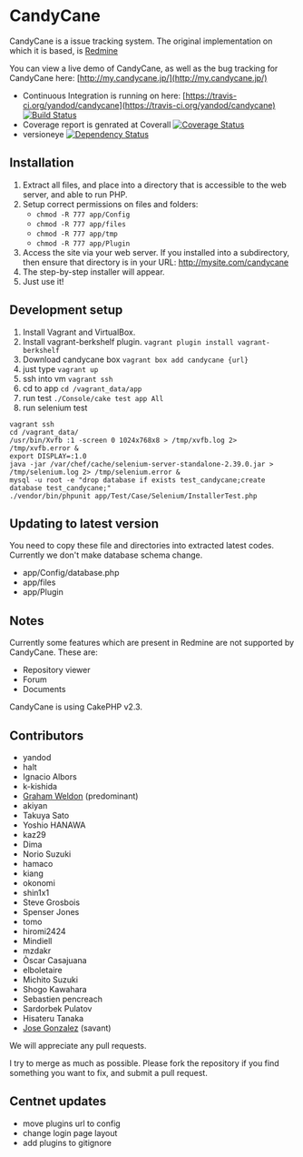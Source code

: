 # CandyCane #

CandyCane is a issue tracking system. The original implementation on which it is based, is [Redmine](http://www.redmine.org)

You can view a live demo of CandyCane, as well as the bug tracking for CandyCane here: [http://my.candycane.jp/](http://my.candycane.jp/)

* Continuous Integration is running on here: [https://travis-ci.org/yandod/candycane](https://travis-ci.org/yandod/candycane)
[![Build Status](https://travis-ci.org/yandod/candycane.png?branch=master)](https://travis-ci.org/yandod/candycane)
* Coverage report is genrated at Coverall [![Coverage Status](https://coveralls.io/repos/yandod/candycane/badge.png?branch=master)](https://coveralls.io/r/yandod/candycane)
* versioneye [![Dependency Status](https://www.versioneye.com/user/projects/51f0855e632bac469f03892f/badge.png)](https://www.versioneye.com/user/projects/51f0855e632bac469f03892f)

## Installation ##

1. Extract all files, and place into a directory that is accessible to the web server, and able to run PHP.
2. Setup correct permissions on files and folders:
	* `chmod -R 777 app/Config`
	* `chmod -R 777 app/files`
	* `chmod -R 777 app/tmp`
	* `chmod -R 777 app/Plugin`
3. Access the site via your web server. If you installed into a subdirectory, then ensure that directory is in your URL: http://mysite.com/candycane
4. The step-by-step installer will appear.
5. Just use it!

## Development setup ##

1. Install Vagrant and VirtualBox.
2. Install vagrant-berkshelf plugin.
	`vagrant plugin install vagrant-berkshelf`
3. Download candycane box
	`vagrant box add candycane {url}`
4. just type `vagrant up`
5. ssh into vm
	`vagrant ssh`
6. cd to app
	`cd /vagrant_data/app`
7. run test
	`./Console/cake test app All`
8. run selenium test

```
vagrant ssh
cd /vagrant_data/
/usr/bin/Xvfb :1 -screen 0 1024x768x8 > /tmp/xvfb.log 2> /tmp/xvfb.error &
export DISPLAY=:1.0
java -jar /var/chef/cache/selenium-server-standalone-2.39.0.jar > /tmp/selenium.log 2> /tmp/selenium.error &
mysql -u root -e "drop database if exists test_candycane;create database test_candycane;"
./vendor/bin/phpunit app/Test/Case/Selenium/InstallerTest.php
```

## Updating to latest version ##

You need to copy these file and directories into extracted latest codes.
Currently we don't make database schema change.

- app/Config/database.php
- app/files
- app/Plugin


## Notes ##

Currently some features which are present in Redmine are not supported by CandyCane. These are:

- Repository viewer
- Forum
- Documents

CandyCane is using CakePHP v2.3.


## Contributors

- yandod
- halt
- Ignacio Albors
- k-kishida
- [Graham Weldon](http://grahamweldon.com) (predominant)
- akiyan
- Takuya Sato
- Yoshio HANAWA
- kaz29
- Dima
- Norio Suzuki
- hamaco
- kiang
- okonomi
- shin1x1
- Steve Grosbois
- Spenser Jones
- tomo
- hiromi2424
- Mindiell
- mzdakr
- Òscar Casajuana
- elboletaire
- Michito Suzuki
- Shogo Kawahara
- Sebastien pencreach
- Sardorbek Pulatov
- Hisateru Tanaka
- [Jose Gonzalez](http://josediazgonzalez.com) (savant)

We will appreciate any pull requests.

I try to merge as much as possible. Please fork the repository if you find something you want to fix, and submit a pull request.

## Centnet updates

- move plugins url to config
- change login page layout
- add plugins to gitignore
